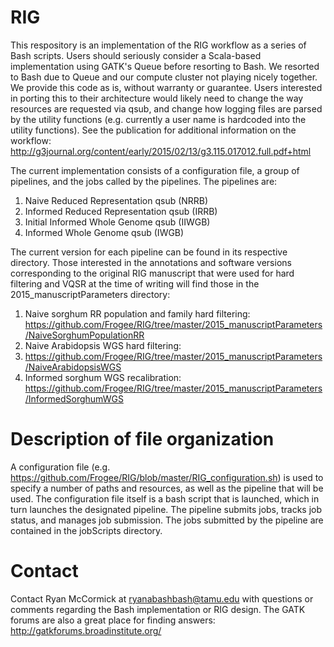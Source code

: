 RIG
=====

This respository is an implementation of the RIG workflow as a series of Bash scripts. Users should seriously consider a Scala-based implementation using GATK's Queue before resorting to Bash. We resorted to Bash due to Queue and our compute cluster not playing nicely together. We provide this code as is, without warranty or guarantee. Users interested in porting this to their architecture would likely need to change the way resources are requested via qsub, and change how logging files are parsed by the utility functions (e.g. currently a user name is hardcoded into the utility functions). See the publication for additional information on the workflow: http://g3journal.org/content/early/2015/02/13/g3.115.017012.full.pdf+html

The current implementation consists of a configuration file, a group of pipelines, and the jobs called by the pipelines. The pipelines are:

1. Naive Reduced Representation qsub (NRRB) 
2. Informed Reduced Representation qsub (IRRB) 
4. Initial Informed Whole Genome qsub (IIWGB)
5. Informed Whole Genome qsub (IWGB)

The current version for each pipeline can be found in its respective directory. Those interested in the annotations and software versions corresponding to the original RIG manuscript that were used for hard filtering and VQSR at the time of writing will find those in the 2015_manuscriptParameters directory:

1. Naive sorghum RR population and family hard filtering: https://github.com/Frogee/RIG/tree/master/2015_manuscriptParameters/NaiveSorghumPopulationRR 
2. Naive Arabidopsis WGS hard filtering:
3. https://github.com/Frogee/RIG/tree/master/2015_manuscriptParameters/NaiveArabidopsisWGS
3. Informed sorghum WGS recalibration: https://github.com/Frogee/RIG/tree/master/2015_manuscriptParameters/InformedSorghumWGS

Description of file organization
=====

A configuration file (e.g. https://github.com/Frogee/RIG/blob/master/RIG_configuration.sh) is used to specify a number of paths and resources, as well as the pipeline that will be used. The configuration file itself is a bash script that is launched, which in turn launches the designated pipeline. The pipeline submits jobs, tracks job status, and manages job submission. The jobs submitted by the pipeline are contained in the jobScripts directory.

Contact
=====

Contact Ryan McCormick at ryanabashbash@tamu.edu with questions or comments regarding the Bash implementation or RIG design. The GATK forums are also a great place for finding answers: http://gatkforums.broadinstitute.org/ 


